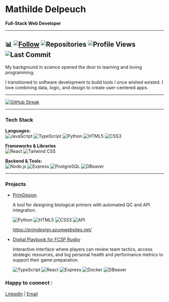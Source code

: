 # Mathilde Delpeuch

**Full-Stack Web Developer**

---

## 📊 [![Follow](https://img.shields.io/github/followers/matdelp?label=Follow&style=social)](https://github.com/matdelp?tab=followers) ![Repositories](https://img.shields.io/badge/dynamic/json?label=Repositories&query=%24.public_repos&url=https%3A%2F%2Fapi.github.com%2Fusers%2Fmatdelp) ![Profile Views](https://komarev.com/ghpvc/?username=matdelp&label=Profile%20Views&color=blue) ![Last Commit](https://img.shields.io/github/last-commit/matdelp/matdelp?label=Last%20Update)

My background in science opened the door to learning and loving programming.

I transitioned to software development to build tools I once wished existed. I love combining data, logic, and design to create user-centered apps.

---

[![GitHub Streak](https://streak-stats.demolab.com?user=matdelp&theme=dark)](https://git.io/streak-stats)

---

### Tech Stack

**Languages:**  
![JavaScript](https://img.shields.io/badge/-JavaScript-F7DF1E?style=flat&logo=javascript&logoColor=000) ![TypeScript](https://img.shields.io/badge/-TypeScript-3178C6?style=flat&logo=typescript&logoColor=fff) ![Python](https://img.shields.io/badge/-Python-3776AB?style=flat&logo=python&logoColor=fff) ![HTML5](https://img.shields.io/badge/-HTML5-E34F26?style=flat&logo=html5&logoColor=fff) ![CSS3](https://img.shields.io/badge/-CSS3-1572B6?style=flat&logo=css3&logoColor=fff)

**Frameworks & Libraries**  
![React](https://img.shields.io/badge/-React-61DAFB?style=flat&logo=react&logoColor=000) ![Tailwind CSS](https://img.shields.io/badge/Tailwind_CSS-3.0-06B6D4?logo=tailwindcss&logoColor=black)

**Backend & Tools:**  
![Node.js](https://img.shields.io/badge/-Node.js-339933?style=flat&logo=nodedotjs&logoColor=fff) ![Express](https://img.shields.io/badge/-Express-000?style=flat&logo=express&logoColor=fff) ![PostgreSQL](https://img.shields.io/badge/-PostgreSQL-4169E1?style=flat&logo=postgresql&logoColor=fff) ![DBeaver](https://img.shields.io/badge/-DBeaver-4B6A85?style=flat&logo=dbeaver&logoColor=fff)

---

### Projects

- [PrimDesign](https://github.com/matdelp/primer-designer)

  A tool for designing biological primers with automated QC and API integration.

  ![Python](https://img.shields.io/badge/-Python-3776AB?style=flat&logo=python&logoColor=fff) ![HTML5](https://img.shields.io/badge/-HTML5-E34F26?style=flat&logo=html5&logoColor=fff) ![CSS3](https://img.shields.io/badge/-CSS3-1572B6?style=flat&logo=css3&logoColor=fff) ![API](https://img.shields.io/badge/-API-00BCD4?style=flat&logo=postman&logoColor=fff)

  https://primdesign.azurewebsites.net/

- [Digital Playbook for FCSP Rugby](https://[github.com/Wushen42/fcsp-rugby)

  Interactive interface where players can review team tactics, access strategic resources, and log personal health and performance metrics to support their game preparation.

  ![TypeScript](https://img.shields.io/badge/-TypeScript-3178C6?style=flat&logo=typescript&logoColor=fff) ![React](https://img.shields.io/badge/-React-61DAFB?style=flat&logo=react&logoColor=000) ![Express](https://img.shields.io/badge/-Express-000000?style=flat&logo=express&logoColor=white) ![Docker](https://img.shields.io/badge/-Docker-2496ED?style=flat&logo=docker&logoColor=fff) ![DBeaver](https://img.shields.io/badge/-DBeaver-4B6A85?style=flat&logo=dbeaver&logoColor=fff)

### Happy to connect :

[LinkedIn](https://www.linkedin.com/in/mathilde-delpeuch/) | [Email](mailto:mathilde.delpeuch@gmail.com)
